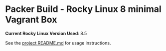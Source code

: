 # Packer Build - Rocky Linux 8 minimal Vagrant Box

**Current Rocky Linux Version Used**: 8.5

See the [project README.md](../README.md) for usage instructions.
